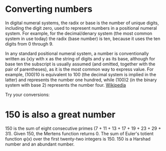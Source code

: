 # Converting numbers

In digital numeral systems, the radix or base is the number of unique digits, including the digit zero, used to represent numbers in a positional numeral system. For example, for the decimal/denary system (the most common system in use today) the radix (base number) is ten, because it uses the ten digits from 0 through 9.

In any standard positional numeral system, a number is conventionally written as (x)y with x as the string of digits and y as its base, although for base ten the subscript is usually assumed (and omitted, together with the pair of parentheses), as it is the most common way to express value. For example, (100)10 is equivalent to 100 (the decimal system is implied in the latter) and represents the number one hundred, while (100)2 (in the binary system with base 2) represents the number four. [Wikipedia](https://en.wikipedia.org/wiki/Radix)

Try your conversions:

<convert-numbers :initialValue="50" />

# 150 is also a great number

150 is the sum of eight consecutive primes (7 + 11 + 13 + 17 + 19 + 23 + 29 + 31). Given 150, the Mertens function returns 0.
The sum of Euler's totient function φ(x) over the first twenty-two integers is 150.
150 is a Harshad number and an abundant number.

<convert-numbers :initialValue="150"/>
